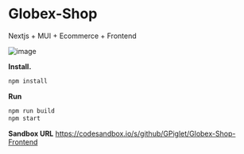 # Globex-Shop
Nextjs + MUI + Ecommerce + Frontend

![image](https://user-images.githubusercontent.com/107179122/177046584-951ef67a-cbf6-404f-adc8-f137226e867d.png)
<br/>

<b>Install.</b>
``` bash
npm install
```
<b>Run</b>
``` bash
npm run build
npm start
```
<b>Sandbox URL</b> https://codesandbox.io/s/github/GPiglet/Globex-Shop-Frontend
